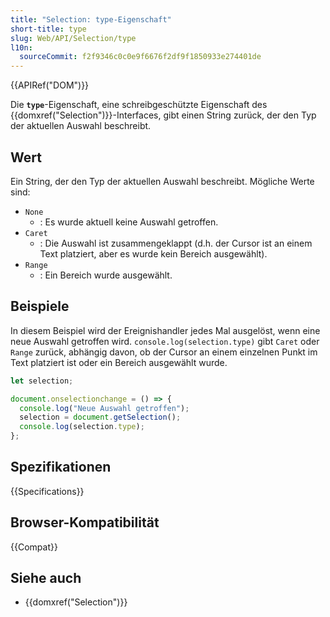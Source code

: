 ```yaml
---
title: "Selection: type-Eigenschaft"
short-title: type
slug: Web/API/Selection/type
l10n:
  sourceCommit: f2f9346c0c0e9f6676f2df9f1850933e274401de
---
```


{{APIRef("DOM")}}

Die **`type`**-Eigenschaft, eine schreibgeschützte Eigenschaft des
{{domxref("Selection")}}-Interfaces, gibt einen String zurück, der den Typ der aktuellen Auswahl beschreibt.

## Wert

Ein String, der den Typ der aktuellen Auswahl beschreibt. Mögliche
Werte sind:

- `None`
  - : Es wurde aktuell keine Auswahl getroffen.
- `Caret`
  - : Die Auswahl ist zusammengeklappt (d.h. der Cursor ist an einem
    Text platziert, aber es wurde kein Bereich ausgewählt).
- `Range`
  - : Ein Bereich wurde ausgewählt.

## Beispiele

In diesem Beispiel wird der Ereignishandler jedes Mal ausgelöst, wenn eine neue Auswahl getroffen wird.
`console.log(selection.type)` gibt `Caret` oder
`Range` zurück, abhängig davon, ob der Cursor an einem einzelnen Punkt im
Text platziert ist oder ein Bereich ausgewählt wurde.

```js
let selection;

document.onselectionchange = () => {
  console.log("Neue Auswahl getroffen");
  selection = document.getSelection();
  console.log(selection.type);
};
```

## Spezifikationen

{{Specifications}}

## Browser-Kompatibilität

{{Compat}}

## Siehe auch

- {{domxref("Selection")}}
